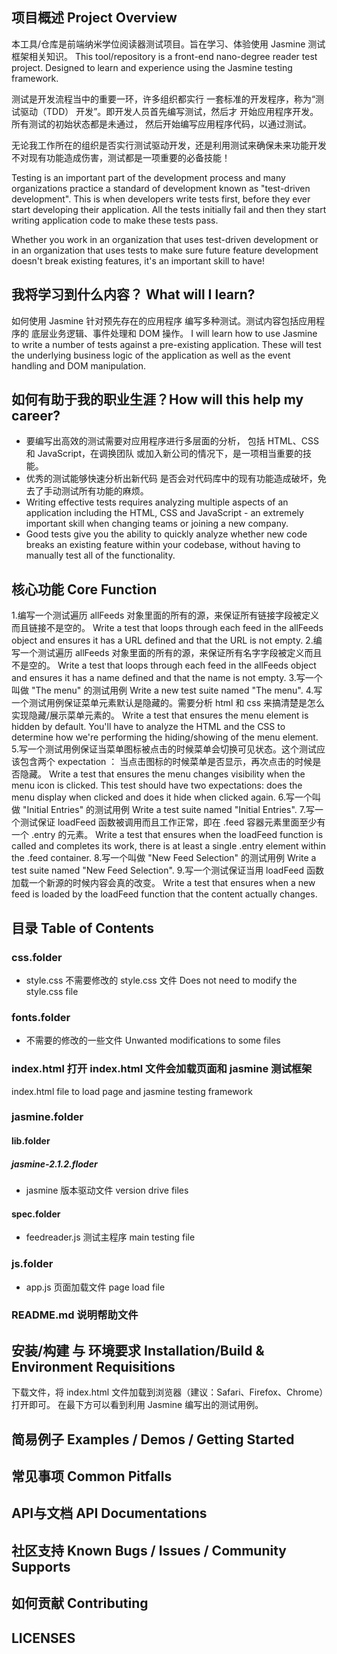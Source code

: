 ## 项目概述 Project Overview
本工具/仓库是前端纳米学位阅读器测试项目。旨在学习、体验使用 Jasmine 测试框架相关知识。
This tool/repository is a front-end nano-degree reader test project. Designed to learn and experience using the Jasmine testing framework.

测试是开发流程当中的重要一环，许多组织都实行 一套标准的开发程序，称为“测试驱动（TDD） 开发”。即开发人员首先编写测试，然后才 开始应用程序开发。所有测试的初始状态都是未通过， 然后开始编写应用程序代码，以通过测试。

无论我工作所在的组织是否实行测试驱动开发，还是利用测试来确保未来功能开发不对现有功能造成伤害，测试都是一项重要的必备技能！

Testing is an important part of the development process and many organizations practice a standard of development known as "test-driven development". This is when developers write tests first, before they ever start developing their application. All the tests initially fail and then they start writing application code to make these tests pass.

Whether you work in an organization that uses test-driven development or in an organization that uses tests to make sure future feature development doesn't break existing features, it's an important skill to have!

## 我将学习到什么内容？ What will I learn?
如何使用 Jasmine 针对预先存在的应用程序 编写多种测试。测试内容包括应用程序的 底层业务逻辑、事件处理和 DOM 操作。
I will learn how to use Jasmine to write a number of tests against a pre-existing application. These will test the underlying business logic of the application as well as the event handling and DOM manipulation.

## 如何有助于我的职业生涯？How will this help my career?
* 要编写出高效的测试需要对应用程序进行多层面的分析， 包括 HTML、CSS 和 JavaScript，在调换团队 或加入新公司的情况下，是一项相当重要的技能。
* 优秀的测试能够快速分析出新代码 是否会对代码库中的现有功能造成破坏，免去了手动测试所有功能的麻烦。
* Writing effective tests requires analyzing multiple aspects of an application including the HTML, CSS and JavaScript - an extremely important skill when changing teams or joining a new company.
* Good tests give you the ability to quickly analyze whether new code breaks an existing feature within your codebase, without having to manually test all of the functionality.

## 核心功能 Core Function
1.编写一个测试遍历 allFeeds 对象里面的所有的源，来保证所有链接字段被定义而且链接不是空的。
Write a test that loops through each feed in the allFeeds object and ensures it has a URL defined and that the URL is not empty.
2.编写一个测试遍历 allFeeds 对象里面的所有的源，来保证所有名字字段被定义而且不是空的。
Write a test that loops through each feed in the allFeeds object and ensures it has a name defined and that the name is not empty.
3.写一个叫做 "The menu" 的测试用例
Write a new test suite named "The menu".
4.写一个测试用例保证菜单元素默认是隐藏的。需要分析 html 和 css 来搞清楚是怎么实现隐藏/展示菜单元素的。
Write a test that ensures the menu element is hidden by default. You'll have to analyze the HTML and the CSS to determine how we're performing the hiding/showing of the menu element.
5.写一个测试用例保证当菜单图标被点击的时候菜单会切换可见状态。这个测试应该包含两个 expectation ： 当点击图标的时候菜单是否显示，再次点击的时候是否隐藏。
Write a test that ensures the menu changes visibility when the menu icon is clicked. This test should have two expectations: does the menu display when clicked and does it hide when clicked again.
6.写一个叫做 "Initial Entries" 的测试用例
Write a test suite named "Initial Entries".
7.写一个测试保证 loadFeed 函数被调用而且工作正常，即在 .feed 容器元素里面至少有一个 .entry 的元素。
Write a test that ensures when the loadFeed function is called and completes its work, there is at least a single .entry element within the .feed container.
8.写一个叫做 "New Feed Selection" 的测试用例
Write a test suite named "New Feed Selection".
9.写一个测试保证当用 loadFeed 函数加载一个新源的时候内容会真的改变。
Write a test that ensures when a new feed is loaded by the loadFeed function that the content actually changes.

## 目录 Table of Contents
### css.folder
* style.css 不需要修改的 style.css 文件 
Does not need to modify the style.css file


### fonts.folder
* 不需要的修改的一些文件
Unwanted modifications to some files

### index.html 打开 index.html 文件会加载页面和 jasmine 测试框架
index.html file to load page and jasmine testing framework

### jasmine.folder
#### lib.folder 
##### jasmine-2.1.2.floder 
* jasmine 版本驱动文件 version drive files
#### spec.folder 
* feedreader.js 测试主程序 main testing file

### js.folder 
* app.js 页面加载文件 page load file

### README.md 说明帮助文件

## 安装/构建 与 环境要求 Installation/Build & Environment Requisitions
下载文件，将 index.html 文件加载到浏览器（建议：Safari、Firefox、Chrome）打开即可。
在最下方可以看到利用 Jasmine 编写出的测试用例。

## 简易例子 Examples / Demos / Getting Started

## 常见事项 Common Pitfalls

## API与文档 API Documentations

## 社区支持 Known Bugs / Issues / Community Supports

## 如何贡献 Contributing

## LICENSES